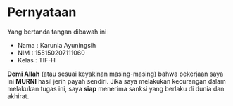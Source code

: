 # Pernyataan

Yang bertanda tangan dibawah ini

* Nama 	: Karunia Ayuningsih
* NIM 	: 155150207111060
* Kelas : TIF-H

**Demi Allah** (atau sesuai keyakinan masing-masing) bahwa pekerjaan saya ini **MURNI** hasil jerih payah sendiri. Jika saya melakukan kecurangan dalam melakukan tugas ini, saya **siap** menerima sanksi yang berlaku di dunia dan akhirat.
